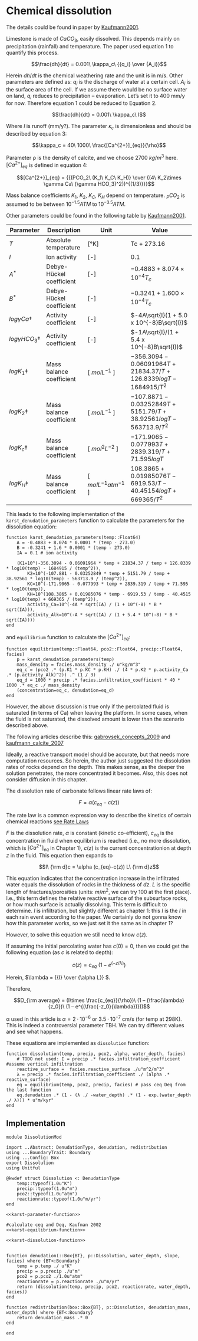 # Chemical dissolution

The details could be found in paper by [Kaufmann2001](@cite).

Limestone is made of $CaCO_3$, easily dissolved. This depends mainly on precipitation (rainfall) and temperature. The paper used equation 1 to quantify this process.

$$\frac{dh}{dt} = 0.001\ \kappa_c\ {{q_i} \over {A_i}}$$

Herein $dh/dt$ is the chemical weathering rate and the unit is in m/s.
Other parameters are defined as: $q_i$ is the discharge of water at a certain cell. $A_i$ is the surface area of the cell. If we assume there would be no surface water on land, $q_i$ reduces to precipitation – evaporation. Let’s set it to 400 mm/y for now. Therefore equation 1 could be reduced to Equation 2.

$$\frac{dh}{dt} = 0.001\ \kappa_c\  I$$

Where $I$ is runoff (mm/y?). The parameter $\kappa_c$ is dimensionless and should be described by equation 3:

$$\kappa_c = 40\ 1000\ \frac{[Ca^{2+}]_{eq}}{\rho}$$

Parameter ρ is the density of calcite, and we choose 2700 $kg/m^3$ here. $[Ca^{2+}]_{eq}$ is defined in equation 4:

$$[Ca^{2+}]_{eq} = {{(PCO_2\ (K_1\ K_C\ K_H)} \over {(4\ K_2\times \gamma Ca\ (\gamma HCO_3)^2))^{(1/3)}}}$$

Mass balance coefficients $K_1$, $K_2$, $K_C$, $K_H$ depend on temperature. $_PCO_2$ is assumed to be between $10^{-1.5} ATM$ to $10^{-3.5} ATM$.

Other parameters could be found in the following table by [Kaufmann2001](@cite).

| Parameter                 | Description              | Unit                  | Value                                                                      |
|-----------------|-----------------|-----------------|----------------------|
| *T*                       | Absolute temperature     | \[°K\]                | Tc + 273.16                                                                |
| *I*                       | Ion activity             | \[-\]                 | 0.1                                                                        |
| $A^*$                     | Debye-Hückel coefficient | \[-\]                 | $-0.4883 + 8.074 \times 10^{-4}T_c$                                             |
| $B^*$                     | Debye-Hückel coefficient | \[-\]                 | $-0.3241 + 1.600 \times 10^{-4}T_c$                                             |
| $log \gamma Ca\dagger$    | Activity coefficient     | \[-\]                 | $-4A\sqrt{I}(1 + 5.0 x 10^{-8}B\sqrt{I})$                                  |
| $log \gamma HCO_3\dagger$ | Activity coefficient     | \[-\]                 | $-1A\sqrt{I}/(1 + 5.4 x 10^{-8}B\sqrt{I})$                                 |
| $log K_1\ddagger$         | Mass balance coefficient | \[ $mol L^{-1}$ \]         | $-356.3094 - 0.06091964T + 21834.37/T + 126.8339logT - 1684915/T^2$ |
| $log K_2\ddagger$         | Mass balance coefficient | \[ $mol L^{-1}$ \]         | $-107.8871 - 0.03252849T + 5151.79/T + 38.92561logT - 563713.9/T^2$ |
| $log K_c\ddagger$         | Mass balance coefficient | \[ $mol^2 L^{-2}$ \]      | $-171.9065 - 0.077993T + 2839.319/T + 71.595logT$                      |
| $log K_H\ddagger$         | Mass balance coefficient | \[ $mol L^{-1} atm^{-1}$ \] | $108.3865 + 0.01985076T - 6919.53/T - 40.45154logT + 669365/T^2$    |

This leads to the following implementation of the `karst_denudation_parameters` function to calculate the parameters for the dissolution equation:

``` {.julia #karst-parameter-function}
function karst_denudation_parameters(temp::Float64)
    A = -0.4883 + 8.074 * 0.0001 * (temp - 273.0)
    B = -0.3241 + 1.6 * 0.0001 * (temp - 273.0)
    IA = 0.1 # ion activity

    (K1=10^(-356.3094 - 0.06091964 * temp + 21834.37 / temp + 126.8339 * log10(temp) - 1684915 / (temp^2)),
        K2=10^(-107.881 - 0.03252849 * temp + 5151.79 / temp + 38.92561 * log10(temp) - 563713.9 / (temp^2)),
        KC=10^(-171.9065 - 0.077993 * temp + 2839.319 / temp + 71.595 * log10(temp)),
        KH=10^(108.3865 + 0.01985076 * temp - 6919.53 / temp - 40.4515 * log10(temp) + 669365 / (temp^2)),
        activity_Ca=10^(-4A * sqrt(IA) / (1 + 10^(-8) * B * sqrt(IA))),
        activity_Alk=10^(-A * sqrt(IA) / (1 + 5.4 * 10^(-8) * B * sqrt(IA))))
end
```

and ```equilibrium``` function to calculate the $[Ca^{2+}]_{eq}$:

``` {.julia #karst-equilibrium-function}
function equilibrium(temp::Float64, pco2::Float64, precip::Float64, facies)
    p = karst_denudation_parameters(temp)
    mass_density = facies.mass_density ./ u"kg/m^3"
    eq_c = (pco2 .* (p.K1 * p.KC * p.KH) ./ (4 * p.K2 * p.activity_Ca .* (p.activity_Alk)^2)) .^ (1 / 3)
    eq_d = 1000 * precip .* facies.infiltration_coefficient * 40 * 1000 .* eq_c ./ mass_density
    (concentration=eq_c, denudation=eq_d)
end
```
However, the above discussion is true only if the percolated fluid is saturated (in terms of Ca) when leaving the platform. In some cases, when the fluid is not saturated, the dissolved amount is lower than the scenario described above.

The following articles describe this: [gabrovsek_concepts_2009](@cite) and [kaufmann_calcite_2007](@cite)

Ideally, a reactive transport model should be accurate, but that needs more computation resources. So herein, the author just suggested the dissolution rates of rocks depend on the depth. This makes sense, as the deeper the solution penetrates, the more concentrated it becomes. Also, this does not consider diffusion in this chapter.

The dissolution rate of carbonate follows linear rate laws of:

$$F = \alpha (c_{eq}-c(z))$$

The rate law is a common expression way to describe the kinetics of certain chemical reactions [see Rate Laws](https://en.wikipedia.org/wiki/Rate_equation)

$F$ is the dissolution rate, $\alpha$ is constant (kinetic co-efficient), $c_{eq}$ is the concentration in fluid when equilibrium is reached (i.e., no more dissolution, which is $[Ca^{2+}]_{eq}$ in Chapter 1), $c(z)$ is the current concentrationion at depth $z$ in the fluid. This equation then expands to

$$I\ {\rm d}c = \alpha (c_{eq}-c(z)) L\ {\rm d}z$$

This equation indicates that the concentration increase in the infiltrated water equals the dissolution of rocks in the thickness of $dz$. $L$ is the specific length of fractures/porosities (units: $m/m^2$, we can try 100 at the first place). I.e., this term defines the relative reactive surface of the subsurface rocks, or how much surface is actually dissolving. This term is difficult to determine. $I$ is infiltration, but slightly different as chapter 1: this $I$ is the $I$ in each rain event according to the paper. We certainly do not gonna know how this parameter works, so we just set it the same as in chapter 1?

However, to solve this equation we still need to know $c(z)$.

If assuming the initial percolating water has $c(0) = 0$, then we could get the following equation (as $c$ is related to depth):

$$c(z) = c_{eq}\ (1 - e^{(-z/\lambda)})$$

Herein, $\lambda = {{I} \over {\alpha L}} $.

Therefore,

$$D_{\rm average} = (I\times \frac{c_{eq}}{\rho})\ (1 – (\frac{\lambda}{z_0})\ (1 – e^{(\frac{-z_0}{\lambda})}))$$

α used in this article is $\alpha = 2·10^{−6}$ or $3.5·10^{−7}$ cm/s (for temp at 298K). This is indeed a controversial parameter TBH. We can try different values and see what happens.

These equations are implemented as ```dissolution``` function:

``` {.julia #karst-dissolution-function}
function dissolution(temp, precip, pco2, alpha, water_depth, facies)
    # TODO not used: I = precip .* facies.infiltration_coefficient #assume vertical infiltration
    reactive_surface =  facies.reactive_surface ./u"m^2/m^3"
    λ = precip .* facies.infiltration_coefficient ./ (alpha .* reactive_surface)
    eq = equilibrium(temp, pco2, precip, facies) # pass ceq Deq from the last function
    eq.denudation .* (1 - (λ ./ -water_depth) .* (1 - exp.(water_depth ./ λ))) * u"m/kyr"
end
```

## Implementation

``` {.julia file=src/Denudation/DissolutionMod.jl}
module DissolutionMod

import ..Abstract: DenudationType, denudation, redistribution
using ...BoundaryTrait: Boundary
using ...Config: Box
export Dissolution
using Unitful

@kwdef struct Dissolution <: DenudationType
    temp::typeof(1.0u"K")
    precip::typeof(1.0u"m")
    pco2::typeof(1.0u"atm")
    reactionrate::typeof(1.0u"m/yr")
end

<<karst-parameter-function>>

#calculate ceq and Deq, Kaufman 2002
<<karst-equilibrium-function>>

<<karst-dissolution-function>>


function denudation(::Box{BT}, p::Dissolution, water_depth, slope, facies) where {BT<:Boundary}
    temp = p.temp ./ u"K"
    precip = p.precip ./u"m"
    pco2 = p.pco2 ./1.0u"atm"
    reactionrate = p.reactionrate ./u"m/yr"
    return (dissolution(temp, precip, pco2, reactionrate, water_depth, facies))
end

function redistribution(box::Box{BT}, p::Dissolution, denudation_mass, water_depth) where {BT<:Boundary}
    return denudation_mass .* 0
end

end
```
